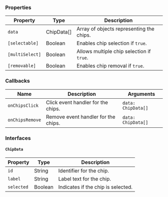### Properties

| Property        | Type       | Description                               |
| --------------- | ---------- | ----------------------------------------- |
| `data`          | ChipData[] | Array of objects representing the chips.  |
| `[selectable]`  | Boolean    | Enables chip selection if `true`.         |
| `[multiSelect]` | Boolean    | Allows multiple chip selection if `true`. |
| `[removable]`   | Boolean    | Enables chip removal if `true`.           |

### Callbacks

| Name            | Description                         | Arguments          |
| --------------- | ----------------------------------- | ------------------ |
| `onChipsClick`  | Click event handler for the chips.  | `data: ChipData[]` |
| `onChipsRemove` | Remove event handler for the chips. | `data: ChipData[]` |

### Interfaces

#### `ChipData`

| Property   | Type    | Description                        |
| ---------- | ------- | ---------------------------------- |
| `id`       | String  | Identifier for the chip.           |
| `label`    | String  | Label text for the chip.           |
| `selected` | Boolean | Indicates if the chip is selected. |
